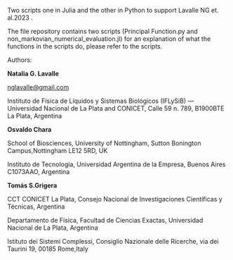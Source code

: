 
Two scripts one in Julia and the other in Python to support Lavalle NG et. al.2023 .

The file repository contains two scripts (Principal Function.py and non_markovian_numerical_evaluation.jl) for an explanation of what the functions in the scripts do, please refer to the scripts.


Authors:

**Natalia G. Lavalle**

nglavalle@gmail.com

Instituto de Física de Líquidos y Sistemas Biológicos (IFLySiB) — Universidad Nacional de La Plata and CONICET, Calle 59 n. 789, B1900BTE La Plata, Argentina

**Osvaldo Chara**

School of Biosciences, University of Nottingham, Sutton Bonington Campus,Nottingham LE12 5RD, UK

Instituto de Tecnología, Universidad Argentina de la Empresa, Buenos Aires C1073AAO, Argentina

**Tomás S.Grigera**

CCT CONICET La Plata, Consejo Nacional de Investigaciones Científicas y Técnicas, Argentina

Departamento de Física, Facultad de Ciencias Exactas, Universidad Nacional de La Plata, Argentina

Istituto dei Sistemi Complessi, Consiglio Nazionale delle Ricerche, via dei Taurini 19, 00185 Rome,Italy
